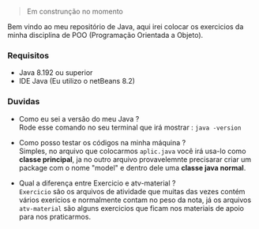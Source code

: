 > Em construnção no momento

Bem vindo ao meu repositório de Java, aqui irei colocar os exercicios da minha disciplina de POO (Programação Orientada a Objeto).

### Requisitos 

- Java 8.192 ou superior
- IDE Java (Eu utilizo o netBeans 8.2)

### Duvidas

- Como eu sei a versão do meu Java ?  
Rode esse comando no seu terminal que irá mostrar : ```java -version```  
  
- Como posso testar os códigos na minha máquina ?  
Simples, no arquivo que colocarmos ```aplic.java``` você irá usa-lo como **classe principal**, ja no outro arquivo provavelemnte precisarar criar um package com o nome "model" e dentro dele uma **classe java normal**.  
  
- Qual a diferença entre Exercicio e atv-material ?  
```Exercicio``` são os arquivos de atividade que muitas das vezes contém vários exericios e normalmente contam no peso da nota, já os arquivos ```atv-material``` são alguns exercicios que ficam nos materiais de apoio para nos praticarmos.
